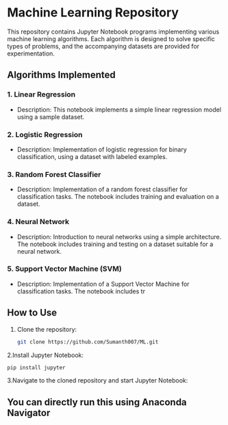 # Machine Learning Repository

This repository contains Jupyter Notebook programs implementing various machine learning algorithms. Each algorithm is designed to solve specific types of problems, and the accompanying datasets are provided for experimentation.

## Algorithms Implemented

### 1. Linear Regression

- Description: This notebook implements a simple linear regression model using a sample dataset.

### 2. Logistic Regression

- Description: Implementation of logistic regression for binary classification, using a dataset with labeled examples.

### 3. Random Forest Classifier

- Description: Implementation of a random forest classifier for classification tasks. The notebook includes training and evaluation on a dataset.

### 4. Neural Network

- Description: Introduction to neural networks using a simple architecture. The notebook includes training and testing on a dataset suitable for a neural network.

### 5. Support Vector Machine (SVM)

- Description: Implementation of a Support Vector Machine for classification tasks. The notebook includes tr


## How to Use

1. Clone the repository:

   ```bash
   git clone https://github.com/Sumanth007/ML.git
   ```

2.Install Jupyter Notebook:

   ```python
   pip install jupyter
   ```

3.Navigate to the cloned repository and start Jupyter Notebook:


## You can directly run this using Anaconda Navigator
